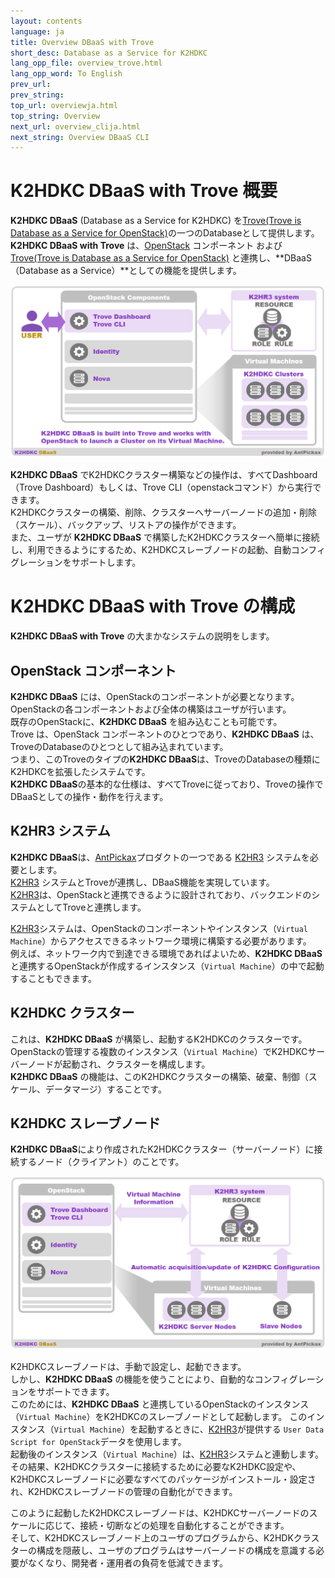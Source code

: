 ```yaml
---
layout: contents
language: ja
title: Overview DBaaS with Trove
short_desc: Database as a Service for K2HDKC
lang_opp_file: overview_trove.html
lang_opp_word: To English
prev_url: 
prev_string: 
top_url: overviewja.html
top_string: Overview
next_url: overview_clija.html
next_string: Overview DBaaS CLI
---
```


# K2HDKC DBaaS with Trove 概要

**K2HDKC DBaaS** (Database as a Service for K2HDKC) を[Trove(Trove is Database as a Service for OpenStack)](https://wiki.openstack.org/wiki/Trove)の一つのDatabaseとして提供します。  
**K2HDKC DBaaS with Trove** は、[OpenStack](https://www.openstack.org/) コンポーネント および [Trove(Trove is Database as a Service for OpenStack)](https://wiki.openstack.org/wiki/Trove) と連携し、**DBaaS（Database as a Service）**としての機能を提供します。  

![K2HDKC DBaaS with Trove Overview](images/overview.png)

**K2HDKC DBaaS** でK2HDKCクラスター構築などの操作は、すべてDashboard（Trove Dashboard）もしくは、Trove CLI（openstackコマンド）から実行できます。  
K2HDKCクラスターの構築、削除、クラスターへサーバーノードの追加・削除（スケール）、バックアップ、リストアの操作ができます。  
また、ユーザが **K2HDKC DBaaS** で構築したK2HDKCクラスターへ簡単に接続し、利用できるようにするため、K2HDKCスレーブノードの起動、自動コンフィグレーションをサポートします。  

# K2HDKC DBaaS with Trove の構成

**K2HDKC DBaaS with Trove** の大まかなシステムの説明をします。  

## OpenStack コンポーネント
**K2HDKC DBaaS** には、OpenStackのコンポーネントが必要となります。  
OpenStackの各コンポーネントおよび全体の構築はユーザが行います。  
既存のOpenStackに、**K2HDKC DBaaS** を組み込むことも可能です。  
Trove は、OpenStack コンポーネントのひとつであり、**K2HDKC DBaaS** は、TroveのDatabaseのひとつとして組み込まれています。  
つまり、このTroveのタイプの**K2HDKC DBaaS**は、TroveのDatabaseの種類にK2HDKCを拡張したシステムです。  
**K2HDKC DBaaS**の基本的な仕様は、すべてTroveに従っており、Troveの操作でDBaaSとしての操作・動作を行えます。  

## K2HR3 システム
**K2HDKC DBaaS**は、[AntPickax](https://antpick.ax/indexja.html)プロダクトの一つである [K2HR3](https://k2hr3.antpick.ax/indexja.html) システムを必要とします。  
[K2HR3](https://k2hr3.antpick.ax/indexja.html) システムとTroveが連携し、DBaaS機能を実現しています。  
[K2HR3](https://k2hr3.antpick.ax/indexja.html)は、OpenStackと連携できるように設計されており、バックエンドのシステムとしてTroveと連携します。  

[K2HR3](https://k2hr3.antpick.ax/indexja.html)システムは、OpenStackのコンポーネントやインスタンス（`Virtual Machine`）からアクセスできるネットワーク環境に構築する必要があります。  
例えば、ネットワーク内で到達できる環境であればよいため、**K2HDKC DBaaS**と連携するOpenStackが作成するインスタンス（`Virtual Machine`）の中で起動することもできます。  

## K2HDKC クラスター
これは、**K2HDKC DBaaS** が構築し、起動するK2HDKCのクラスターです。  
OpenStackの管理する複数のインスタンス（`Virtual Machine`）でK2HDKCサーバーノードが起動され、クラスターを構成します。  
**K2HDKC DBaaS** の機能は、このK2HDKCクラスターの構築、破棄、制御（スケール、データマージ）することです。  

## K2HDKC スレーブノード
**K2HDKC DBaaS**により作成されたK2HDKCクラスター（サーバーノード）に接続するノード（クライアント）のことです。

![K2HDKC DBaaS Slave Overview](images/overview_slave.png)

K2HDKCスレーブノードは、手動で設定し、起動できます。  
しかし、**K2HDKC DBaaS** の機能を使うことにより、自動的なコンフィグレーションをサポートできます。  
このためには、**K2HDKC DBaaS** と連携しているOpenStackのインスタンス（`Virtual Machine`）をK2HDKCのスレーブノードとして起動します。
このインスタンス（`Virtual Machine`）を起動するときに、[K2HR3](https://k2hr3.antpick.ax/indexja.html)が提供する `User Data Script for OpenStack`データを使用します。  
起動後のインスタンス（`Virtual Machine`）は、[K2HR3](https://k2hr3.antpick.ax/indexja.html)システムと連動します。  
その結果、K2HDKCクラスターに接続するために必要なK2HDKC設定や、K2HDKCスレーブノードに必要なすべてのパッケージがインストール・設定され、K2HDKCスレーブノードの管理の自動化ができます。  

このように起動したK2HDKCスレーブノードは、K2HDKCサーバーノードのスケールに応じて、接続・切断などの処理を自動化することができます。  
そして、K2HDKCスレーブノード上のユーザのプログラムから、K2HDKクラスターの構成を隠蔽し、ユーザのプログラムはサーバーノードの構成を意識する必要がなくなり、開発者・運用者の負荷を低減できます。

